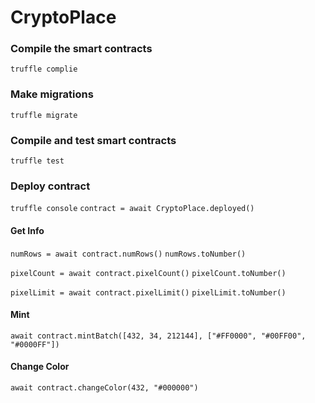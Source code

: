 # CryptoPlace

### Compile the smart contracts

`truffle complie`

### Make migrations

`truffle migrate`

### Compile and test smart contracts

`truffle test`

### Deploy contract

`truffle console`
`contract = await CryptoPlace.deployed()`

#### Get Info

`numRows = await contract.numRows()`
`numRows.toNumber()`

`pixelCount = await contract.pixelCount()`
`pixelCount.toNumber()`

`pixelLimit = await contract.pixelLimit()`
`pixelLimit.toNumber()`

#### Mint

`await contract.mintBatch([432, 34, 212144], ["#FF0000", "#00FF00", "#0000FF"])`

#### Change Color

`await contract.changeColor(432, "#000000")`
